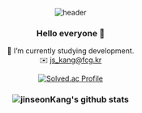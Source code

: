 <div align=center>
  
![header](https://capsule-render.vercel.app/api?type=cylinder&color=e4efff&section=header&height=150&text=Jinseon&animation=twinkling&fontSize=80&fontAlignY=70&fontColor=000000&)

### Hello everyone 👋

 🌱 I’m currently studying development.</br>
 ✉️ js_kang@fcg.kr

[![Solved.ac Profile](http://mazassumnida.wtf/api/v2/generate_badge?boj=boicekjs)](https://solved.ac/boicekjs/)


### ![jinseonKang's github stats](https://github-readme-stats.vercel.app/api?username=jinseonKang&show_icons=true)

</div>
